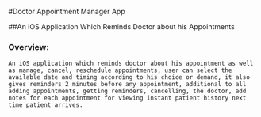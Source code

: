 #Doctor Appointment Manager App

##An iOS Application Which Reminds Doctor about his Appointments

### Overview:
    An iOS application which reminds doctor about his appointment as well as manage, cancel, reschedule appointments, user can select the available date and timing according to his choice or demand, it also gives reminders 2 minutes before any appointment, additional to all adding appointments, getting reminders, cancelling, the doctor, add notes for each appointment for viewing instant patient history next time patient arrives.


